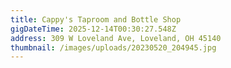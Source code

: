 ```yaml
---
title: Cappy's Taproom and Bottle Shop
gigDateTime: 2025-12-14T00:30:27.548Z
address: 309 W Loveland Ave, Loveland, OH 45140
thumbnail: /images/uploads/20230520_204945.jpg
---
```

